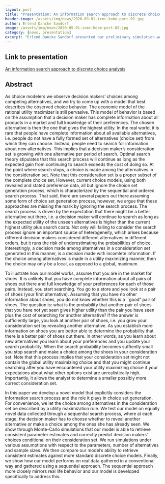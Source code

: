 ```yaml
---
layout: post
title: "Presentation: An information search approach to discrete choice analysis"
header-image: /assets/img/news/2020-09-01-icmc-kobe-port-02.jpg
author: Erlend Dancke Sandorf
image: /assets/img/news/2020-09-01-icmc-kobe-port-02.jpg
category: [news, presentation]
excerpt: "Erlend Dancke Sandorf presented our preliminary simulation work 'An information search approach to discrete choice analysis'"
---
```


## Link to presentation
[An information search approach to discrete choice analysis](/assets/docs/2019-09-01-icmc-kobe-presentation-sandorf.pdf)

## Abstract
As choice modelers we observe decision makers’ choices among competing alternatives, and we try to come up with a model that best describes the observed choice behavior. The economic model of the rational utility maximizer is still pervasive. This model of behavior is based on the assumption that a decision maker has complete information about all products in a market and full knowledge of their preferences. The chosen alternative is then the one that gives the highest utility. In the real world, it is rare that people have complete information about all available alternatives, i.e. people do not have a fully formed set of alternatives (choice set) from which they can choose. Instead, people need to search for information about new alternatives. This implies that a decision maker’s consideration set is growing with one alternative per period of search. Optimal search theory stipulates that this search process will continue as long as the expected gain from continuing to search exceeds the cost of doing so. At the point where search stops, a choice is made among the alternatives in the consideration set. Note that this consideration set is a proper subset of the complete choice set. However, current choice models, using both revealed and stated preference data, all but ignore the choice set generation process, which is characterized by the sequential and ordered search process. That said, there are several papers out there assuming some form of choice set generation process, however, we argue that these approaches are missing the mark by ignoring the search process. The search process is driven by the expectation that there might be a better alternative out there, i.e. a decision maker will continue to search as long as the expected utility of the unseen alternatives is higher than the current highest utility plus search costs. Not only will failing to consider the search process ignore an important source of heterogeneity, which arises because different decision makers considered different alternatives in different orders, but it runs the risk of underestimating the probabilities of choice. Interestingly, a decision made among alternatives in a consideration set generated in this manner, is a decision made with incomlete information. If the choice among alternatives is made in a utility maximizing manner, then the choice may only be a local, as opposed to a global, maximum.

To illustrate how our model works, assume that you are in the market for shoes. It is unlikely that you have complete information about all pairs of shoes out there and full knowledge of your preferences for each of those pairs. Instead, you start searching. You go to a store and you look at a pair of shoes (your first alternative). Assuming that you have no other information about shoes, you do not know whether this is a ``good” pair of shoes. The question is: what is the probability that another pair of shoes that you have not yet seen gives higher utility than the pair you have seen plus the cost of searching for another alternative? If the answer is sufficiently large, you look at another pair of shoes, i.e. you grow your consideration set by revealing another alternative. As you establish more information on shoes you are better able to determine the probability that there is a better pair of shoes out there. In other words, as you learn about new alternatives you learn about your preferences and you update your search probability. When the search probability becomes suffiently small you stop search and make a choice among the shoes in your consideration set. Note that this process implies that your consideration set might not contain the global utility maximizing choice and that you might continue searching after you have encountered your utility maximizing choice if your expectaions about what other options exist are unrealistically high. Importantly, it allows the analyst to determine a smaller possibly more correct consideration set.

In this paper we develop a novel model that explicitly considers the information search process and the role it plays in choice set generation. For convenience, we let the choice among alternatives in the consideration set be described by a utility maximization rule. We test our model on equally novel data collected through a sequential search process, where at each stage, the decision maker has to choose whether to reveal another alternative or make a choice among the ones she has already seen. We show through Monte-Carlo simulations that our model is able to retrieve consistent parameter estimates and correctly predict decision makers’ choices conditional on their consideration set. We run simulations under various assumptions with respect to the parameters, number of alternatives and sample sizes. We then compare our model’s ability to retrieve consistent estimates against more standard discrete choice models. Finally, we show how our model performs on real data gathered in a conventional way and gathered using a sequential approach. The sequential approach more closely mirrors real life behavior and our model is developed specifically to address this.

